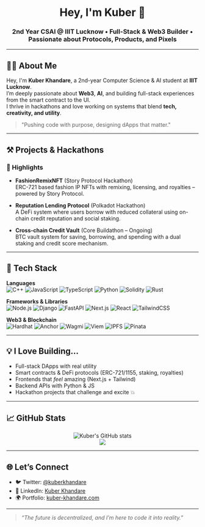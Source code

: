 <h1 align="center">Hey, I'm Kuber 👋</h1>
<h3 align="center">2nd Year CSAI @ IIIT Lucknow • Full-Stack & Web3 Builder • Passionate about Protocols, Products, and Pixels</h3>

---

## 🧑‍💻 About Me

Hey, I'm **Kuber Khandare**, a 2nd-year Computer Science & AI student at **IIIT Lucknow**.  
I’m deeply passionate about **Web3**, **AI**, and building full-stack experiences from the smart contract to the UI.  
I thrive in hackathons and love working on systems that blend **tech, creativity, and utility**.

> "Pushing code with purpose, designing dApps that matter."

---

## ⚒️ Projects & Hackathons

### 🧵 Highlights

- **FashionRemixNFT** (Story Protocol Hackathon)  
  ERC-721 based fashion IP NFTs with remixing, licensing, and royalties – powered by Story Protocol.

- **Reputation Lending Protocol** (Polkadot Hackathon)  
  A DeFi system where users borrow with reduced collateral using on-chain credit reputation and social staking.

- **Cross-chain Credit Vault** (Core Buildathon – Ongoing)  
  BTC vault system for saving, borrowing, and spending with a dual staking and credit score mechanism.

---

## 🧰 Tech Stack

**Languages**  
![C++](https://img.shields.io/badge/C++-00599C?logo=c%2b%2b&logoColor=white)
![JavaScript](https://img.shields.io/badge/JavaScript-F7DF1E?logo=javascript&logoColor=black)
![TypeScript](https://img.shields.io/badge/TypeScript-3178C6?logo=typescript&logoColor=white)
![Python](https://img.shields.io/badge/Python-3776AB?logo=python&logoColor=white)
![Solidity](https://img.shields.io/badge/Solidity-363636?logo=solidity)
![Rust](https://img.shields.io/badge/Rust-b7410e?logo=rust&logoColor=white)

**Frameworks & Libraries**  
![Node.js](https://img.shields.io/badge/Node.js-339933?logo=node.js&logoColor=white)
![Django](https://img.shields.io/badge/Django-092E20?logo=django&logoColor=white)
![FastAPI](https://img.shields.io/badge/FastAPI-009688?logo=fastapi&logoColor=white)
![Next.js](https://img.shields.io/badge/Next.js-000000?logo=next.js)
![React](https://img.shields.io/badge/React-61DAFB?logo=react&logoColor=black)
![TailwindCSS](https://img.shields.io/badge/TailwindCSS-38B2AC?logo=tailwindcss)

**Web3 & Blockchain**  
![Hardhat](https://img.shields.io/badge/Hardhat-F4C430?logo=ethereum&logoColor=black)
![Anchor](https://img.shields.io/badge/Anchor-8b5cf6?logo=solana)
![Wagmi](https://img.shields.io/badge/Wagmi-green?logo=ethereum)
![Viem](https://img.shields.io/badge/Viem-F472B6?logo=web3.js)
![IPFS](https://img.shields.io/badge/IPFS-65C2CB?logo=ipfs)
![Pinata](https://img.shields.io/badge/Pinata-FFD33D?logo=pinata)

---

## 💡 I Love Building...

- Full-stack DApps with real utility
- Smart contracts & DeFi protocols (ERC-721/1155, staking, royalties)
- Frontends that *feel* amazing (Next.js + Tailwind)
- Backend APIs with Python & JS
- Hackathon projects that challenge and excite 💥

---

## 📈 GitHub Stats

<p align="center">
  <img src="https://github-readme-stats.vercel.app/api?username=KuberTheGreat&show_icons=true&theme=radical" alt="Kuber's GitHub stats" />
  <br />
  <img src="https://github-readme-streak-stats.herokuapp.com/?user=KuberTheGreat&theme=radical" />
</p>

---

## 🌐 Let’s Connect

- 🐦 Twitter: [@kuberkhandare](https://twitter.com/kuberkhandare)
- 💼 LinkedIn: [Kuber Khandare](https://linkedin.com/in/yourhandle)
- 🌍 Portfolio: [kuber-khandare.com](https://kuber-portfolio.vercel.app)

---

> _“The future is decentralized, and I’m here to code it into reality.”_  
